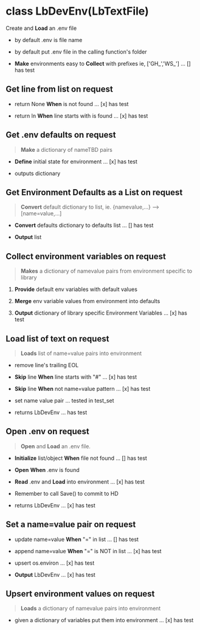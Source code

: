 # class LbDevEnv(LbTextFile)

 Create and __Load__ an .env file

* by default .env is file name

* by default put .env file in the calling function's folder

* __Make__ environments easy to __Collect__ with prefixes ie, ['GH_','WS_'] ... [] has test

## Get line from list on request

* return None __When__ <name> is not found ... [x] has test

* return ln __When__ line starts with <name> is found ... [x] has test

## Get .env defaults on request

> __Make__ a dictionary of nameTBD pairs

* __Define__ initial state for environment ... [x] has test

* outputs dictionary

## Get Environment Defaults as a List on request

> __Convert__ default dictionary to list, ie. {namevalue,...} --> [name=value,...]

* __Convert__ defaults dictionary to defaults list  ... [] has test

* __Output__ list

## __Collect__ environment variables on request

> __Makes__ a dictionary of namevalue pairs from environment specific to library

1. __Provide__ default env variables with default values

1. __Merge__ env variable values from environment into defaults

1. __Output__ dictionary of library specific Environment Variables ... [x] has test

## __Load__ list of text on request

> __Loads__ list of name=value pairs into environment

* remove line's trailing EOL

* __Skip__ line __When__ line starts with "#" ... [x] has test

* __Skip__ line __When__ not name=value pattern ... [x] has test

* set name value pair ... tested in test_set

* returns LbDevEnv ... has test

## __Open__ .env on request

> __Open__ and __Load__ an .env file.

* __Initialize__ list/object __When__ file not found ... [] has test

* __Open__ __When__ .env is found

* __Read__ .env and __Load__ into environment ... [x] has test

* Remember to call Save() to commit to HD

* returns LbDevEnv ... [x] has test

## Set a name=value pair on request

* update name=value __When__ "<name>=" in list ... [] has test

* append name=value __When__ "<name>=" is NOT in list ... [x] has test

* upsert os.environ ... [x] has test

* __Output__ LbDevEnv ... [x] has test

## Upsert environment values on request

> __Loads__ a dictionary of namevalue pairs into environment

* given a dictionary of variables put them into environment ... [x] has test

